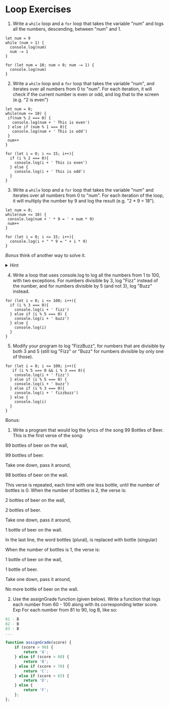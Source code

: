# Loop Exercises

1. Write a `while` loop and a `for` loop that takes the variable "num" and logs all the numbers, descending, between "num" and 1.
```
let num = 9
while (num > 1) {
  console.log(num)
  num -= 1
}
```
```
for (let num = 10; num > 0; num -= 1) {
  console.log(num)
}

```

2. Write a `while` loop and a `for` loop that takes the variable "num", and iterates over all numbers from 0 to "num".
For each iteration, it will check if the current number is even or odd, and log that to the screen (e.g. "2 is even")
```
let num = 0;
while(num <= 10) {
 if(num % 2 === 0) {
   console.log(num + ' This is even')
 } else if (num % 1 === 0){
   console.log(num + ' This is odd')
 }
 num++
}
```
```
for (let i = 0; i <= 15; i++){
  if (i % 2 === 0){
    console.log(i + ' This is even')
  } else {
    console.log(i + ' This is odd')
  }
}
```

3. Write a `while` loop and a `for` loop that takes the variable "num" and iterates over all numbers from 0 to "num".
For each iteration of the loop, it will multiply the number by 9 and log the result (e.g. "2 * 9 = 18").
```
let num = 0;
while(num <= 10) {
 console.log(num + ' * 9 = ' + num * 9)
 num++
}
```
```
for (let i = 0; i <= 15; i++){
  console.log(i + " * 9 = " + i * 9)
}
```

_Bonus_ think of another way to solve it.
  <details>
    <summary>
      Hint
    </summary>
    Find the final number and increment the loop by 9.
  </details>

4. Write a loop that uses console.log to log all the numbers from 1 to 100, with two exceptions. For numbers divisible by 3, log "Fizz" instead of the number, and for numbers divisible by 5 (and not 3), log "Buzz" instead.
```
for (let i = 0; i <= 100; i++){
  if (i % 3 === 0){
    console.log(i + ' fizz')
  } else if (i % 5 === 0) {
    console.log(i + ' buzz')
  } else {
    console.log(i)
  }
}
```

5. Modify your program to log "FizzBuzz", for numbers that are divisible by both 3 and 5 (still log "Fizz" or "Buzz" for numbers divisible by only one of those).
```
for (let i = 0; i <= 100; i++){
   if (i % 5 === 0 && i % 3 === 0){
    console.log(i + ' fizz')
  } else if (i % 5 === 0) {
    console.log(i + ' buzz')
  } else if (i % 3 === 0){
    console.log(i + ' fizzbuzz')
  } else {
    console.log(i)
  }
}
```

Bonus: 

1. Write a program that would log the lyrics of the song 99 Bottles of Beer. This is the first verse of the song:

99 bottles of beer on the wall,

99 bottles of beer.

Take one down, pass it around,

98 bottles of beer on the wall.

This verse is repeated, each time with one less bottle, until the number of bottles is 0. When the number of bottles is 2, the verse is:

2 bottles of beer on the wall,

2 bottles of beer.

Take one down, pass it around,

1 bottle of beer on the wall.

In the last line, the word bottles (plural), is  replaced with bottle (singular)

When the number of bottles is 1, the verse is:

1 bottle of beer on the wall,

1 bottle of beer.

Take one down, pass it around,

No more bottle of beer on the wall.



2. Use the assignGrade function (given below). Write a function that logs each number from 60 - 100 along with its corresponding letter score.
Exp For each number from 81 to 90, log B, like so:

```js
81 - B
82 - B
83 - B
...
```

```js
function assignGrade(score) {
    if (score > 90) {
        return 'A';
    } else if (score > 80) {
        return 'B';
    } else if (score > 70) {
        return 'C';
    } else if (score > 65) {
        return 'D';
    } else {
        return 'F';
    };
};
```
